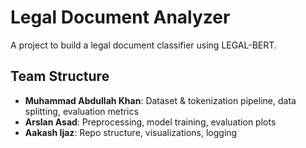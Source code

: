 # Legal Document Analyzer

A project to build a legal document classifier using LEGAL-BERT.

## Team Structure

- **Muhammad Abdullah Khan**: Dataset & tokenization pipeline, data splitting, evaluation metrics
- **Arslan Asad**: Preprocessing, model training, evaluation plots
- **Aakash Ijaz**: Repo structure, visualizations, logging
